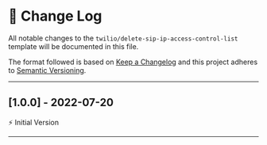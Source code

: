 # 📣 Change Log
All notable changes to the `twilio/delete-sip-ip-access-control-list` template will be documented in this file.

The format followed is based on [Keep a Changelog](http://keepachangelog.com/) and this project adheres to [Semantic Versioning](http://semver.org/).

---
 
## [1.0.0] - 2022-07-20
 
⚡️ Initial Version
 
---
